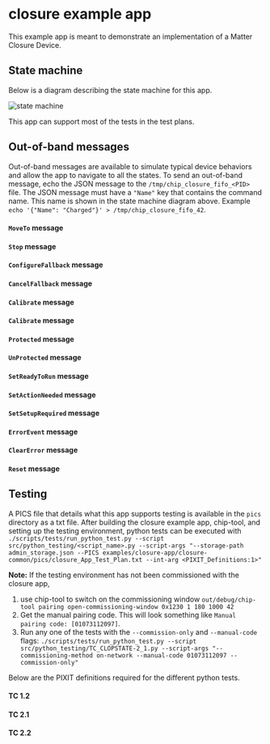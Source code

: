 # closure example app

This example app is meant to demonstrate an implementation of a Matter Closure
Device.

## State machine

Below is a diagram describing the state machine for this app.

![state machine](closure_app_state_diagram.png)

This app can support most of the tests in the test plans.

## Out-of-band messages

Out-of-band messages are available to simulate typical device behaviors and
allow the app to navigate to all the states. To send an out-of-band message,
echo the JSON message to the `/tmp/chip_closure_fifo_<PID>` file. The JSON
message must have a `"Name"` key that contains the command name. This name is
shown in the state machine diagram above. Example
`echo '{"Name": "Charged"}' > /tmp/chip_closure_fifo_42`.

#### `MoveTo` message

#### `Stop` message

#### `ConfigureFallback` message

#### `CancelFallback` message

#### `Calibrate` message

#### `Calibrate` message

#### `Protected` message

#### `UnProtected` message

#### `SetReadyToRun` message

#### `SetActionNeeded` message

#### `SetSetupRequired` message

#### `ErrorEvent` message

#### `ClearError` message

#### `Reset` message

## Testing

A PICS file that details what this app supports testing is available in the
`pics` directory as a txt file. After building the closure example app,
chip-tool, and setting up the testing environment, python tests can be executed
with
`./scripts/tests/run_python_test.py --script src/python_testing/<script_name>.py --script-args "--storage-path admin_storage.json --PICS examples/closure-app/closure-common/pics/closure_App_Test_Plan.txt --int-arg <PIXIT_Definitions:1>"`

**Note:** If the testing environment has not been commissioned with the closure
app,

1. use chip-tool to switch on the commissioning window
   `out/debug/chip-tool pairing open-commissioning-window 0x1230 1 180 1000 42`
2. Get the manual pairing code. This will look something like
   `Manual pairing code: [01073112097]`.
3. Run any one of the tests with the `--commission-only` and `--manual-code`
   flags:
   `./scripts/tests/run_python_test.py --script src/python_testing/TC_CLOPSTATE-2_1.py --script-args "--commissioning-method on-network --manual-code 01073112097 --commission-only"`

Below are the PIXIT definitions required for the different python tests.

#### TC 1.2

#### TC 2.1

#### TC 2.2
